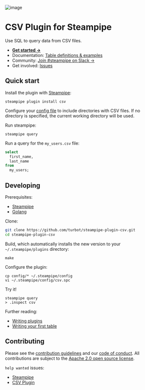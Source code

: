 ![image](https://hub.steampipe.io/images/plugins/turbot/csv-social-graphic.png)

# CSV Plugin for Steampipe

Use SQL to query data from CSV files.

- **[Get started →](https://hub.steampipe.io/plugins/turbot/csv)**
- Documentation: [Table definitions & examples](https://hub.steampipe.io/plugins/turbot/csv/tables)
- Community: [Join #steampipe on Slack →](https://turbot.com/community/join)
- Get involved: [Issues](https://github.com/turbot/steampipe-plugin-csv/issues)

## Quick start

Install the plugin with [Steampipe](https://steampipe.io):

```shell
steampipe plugin install csv
```

Configure your [config file](https://hub.steampipe.io/plugins/turbot/csv#configuration) to include directories with CSV files. If no directory is specified, the current working directory will be used.

Run steampipe:

```shell
steampipe query
```

Run a query for the `my_users.csv` file:

```sql
select
  first_name,
  last_name
from
  my_users;
```

## Developing

Prerequisites:

- [Steampipe](https://steampipe.io/downloads)
- [Golang](https://golang.org/doc/install)

Clone:

```sh
git clone https://github.com/turbot/steampipe-plugin-csv.git
cd steampipe-plugin-csv
```

Build, which automatically installs the new version to your `~/.steampipe/plugins` directory:

```
make
```

Configure the plugin:

```
cp config/* ~/.steampipe/config
vi ~/.steampipe/config/csv.spc
```

Try it!

```
steampipe query
> .inspect csv
```

Further reading:

- [Writing plugins](https://steampipe.io/docs/develop/writing-plugins)
- [Writing your first table](https://steampipe.io/docs/develop/writing-your-first-table)

## Contributing

Please see the [contribution guidelines](https://github.com/turbot/steampipe/blob/main/CONTRIBUTING.md) and our [code of conduct](https://github.com/turbot/steampipe/blob/main/CODE_OF_CONDUCT.md). All contributions are subject to the [Apache 2.0 open source license](https://github.com/turbot/steampipe-plugin-csv/blob/main/LICENSE).

`help wanted` issues:

- [Steampipe](https://github.com/turbot/steampipe/labels/help%20wanted)
- [CSV Plugin](https://github.com/turbot/steampipe-plugin-csv/labels/help%20wanted)
